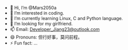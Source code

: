 - 👋 Hi, I’m @Mars2050a
- 👀 I’m interested in coding.
- 🌱 I’m currently learning Linux, C and Python language.
- 💞️ I’m looking for my girlfriend.
- 📫 Email: Developer_Jiang23@outlook.com
- 😄 Pronouns: 但行好事，莫问前程。
- ⚡ Fun fact: ...

<!---
Mars2050a/Mars2050a is a ✨ special ✨ repository because its `README.md` (this file) appears on your GitHub profile.
You can click the Preview link to take a look at your changes.
--->
